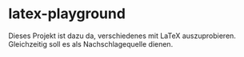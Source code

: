 # latex-playground
Dieses Projekt ist dazu da, verschiedenes mit LaTeX auszuprobieren. Gleichzeitig soll es als Nachschlagequelle dienen.
